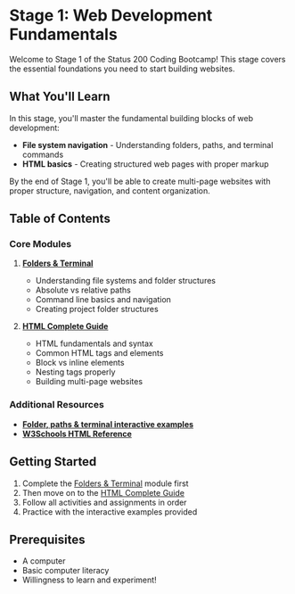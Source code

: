 # Stage 1: Web Development Fundamentals

Welcome to Stage 1 of the Status 200 Coding Bootcamp! This stage covers the essential foundations you need to start building websites.

## What You'll Learn

In this stage, you'll master the fundamental building blocks of web development:

-   **File system navigation** - Understanding folders, paths, and terminal commands
-   **HTML basics** - Creating structured web pages with proper markup

By the end of Stage 1, you'll be able to create multi-page websites with proper structure, navigation, and content organization.

## Table of Contents

### Core Modules

1. **[Folders & Terminal](./01-folders-terminal.md)**

    - Understanding file systems and folder structures
    - Absolute vs relative paths
    - Command line basics and navigation
    - Creating project folder structures

2. **[HTML Complete Guide](./02-html.md)**
    - HTML fundamentals and syntax
    - Common HTML tags and elements
    - Block vs inline elements
    - Nesting tags properly
    - Building multi-page websites

### Additional Resources

-   **[Folder, paths & terminal interactive examples](https://status200.my/examples/folders/)**
-   **[W3Schools HTML Reference](https://www.w3schools.com/tags/default.asp)**

## Getting Started

1. Complete the [Folders & Terminal](./01-folders-terminal.md) module first
2. Then move on to the [HTML Complete Guide](./02-html.md)
3. Follow all activities and assignments in order
4. Practice with the interactive examples provided

## Prerequisites

-   A computer
-   Basic computer literacy
-   Willingness to learn and experiment!
